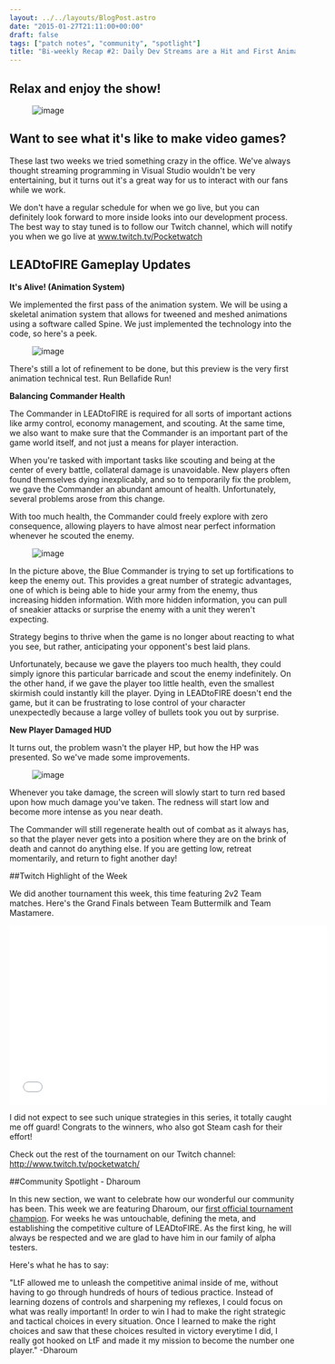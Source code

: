 ```yaml
---
layout: ../../layouts/BlogPost.astro
date: "2015-01-27T21:11:00+00:00"
draft: false
tags: ["patch notes", "community", "spotlight"]
title: "Bi-weekly Recap #2: Daily Dev Streams are a Hit and First Animations!"
---
```


## Relax and enjoy the show!

<figure data-orig-height="371" data-orig-width="250" data-orig-src="/assets/blog/img/2015-01-27-bi-weekly-recap-2-daily-dev-streams-are-a-hit-and-first-animations\221886ced8d5a7d585cf1eb5b6afdd31554e1e845f373991041b509e38227c9c.jpg"><img alt="image" src="/assets/blog/img/2015-01-27-bi-weekly-recap-2-daily-dev-streams-are-a-hit-and-first-animations\da98976ab9a4bbbfca57db6a47878fb2585f6ffc3f8694f236ef41b131955599.jpg" data-orig-height="371" data-orig-width="250" data-orig-src="/assets/blog/img/2015-01-27-bi-weekly-recap-2-daily-dev-streams-are-a-hit-and-first-animations\221886ced8d5a7d585cf1eb5b6afdd31554e1e845f373991041b509e38227c9c.jpg"></figure>

## Want to see what it's like to make video games?

These last two weeks we tried something crazy in the office. We've always thought streaming programming in Visual Studio wouldn't be very entertaining, but it turns out it's a great way for us to interact with our fans while we work.

We don't have a regular schedule for when we go live, but you can definitely look forward to more inside looks into our development process. The best way to stay tuned is to follow our Twitch channel, which will notify you when we go live at www.twitch.tv/Pocketwatch

## LEADtoFIRE Gameplay Updates

**It's Alive! (Animation System)**

We implemented the first pass of the animation system. We will be using a skeletal animation system that allows for tweened and meshed animations using a software called Spine. We just implemented the technology into the code, so here's a peek.

<figure data-orig-height="133" data-orig-width="125" data-orig-src="/assets/blog/img/2015-01-27-bi-weekly-recap-2-daily-dev-streams-are-a-hit-and-first-animations\295e1b64bda36202f937ebfc2b02280e11db4d06a3f2490b27c8dfeb385f3f9b.gif"><img alt="image" src="/assets/blog/img/2015-01-27-bi-weekly-recap-2-daily-dev-streams-are-a-hit-and-first-animations\2217fba4293c21e045f2a8e15e8da01e8f81b66abd1498a51449176d58df7d04.gif" data-orig-height="133" data-orig-width="125" data-orig-src="/assets/blog/img/2015-01-27-bi-weekly-recap-2-daily-dev-streams-are-a-hit-and-first-animations\295e1b64bda36202f937ebfc2b02280e11db4d06a3f2490b27c8dfeb385f3f9b.gif"></figure>

There's still a lot of refinement to be done, but this preview is the very first animation technical test. Run Bellafide Run!

**Balancing Commander Health**

The Commander in LEADtoFIRE is required for all sorts of important actions like army control, economy management, and scouting. At the same time, we also want to make sure that the <span>Commander</span> is an important part of the game world itself, and not just a means for player interaction.

When you're tasked with important tasks like scouting and being at the center of every battle, collateral damage is unavoidable. New players often found themselves dying inexplicably, and so to temporarily fix the problem, we gave the Commander an abundant amount of health. Unfortunately, several problems arose from this change.

With too much health, the Commander could freely explore with zero consequence, allowing players to have almost near perfect information whenever he scouted the enemy.

<figure class="tmblr-full" data-orig-height="358" data-orig-width="500" data-orig-src="/assets/blog/img/2015-01-27-bi-weekly-recap-2-daily-dev-streams-are-a-hit-and-first-animations\1d9fbfc715764b6105fdd2a0e4e6bac8b6dc1bd216df2cf77197b53ac205accf.png"><img alt="image" src="/assets/blog/img/2015-01-27-bi-weekly-recap-2-daily-dev-streams-are-a-hit-and-first-animations\9c66c12d79162d4e1950acd3e3ad5a5ce97205c7c1d6964f693c16b8d2779d59.png" data-orig-height="358" data-orig-width="500" data-orig-src="/assets/blog/img/2015-01-27-bi-weekly-recap-2-daily-dev-streams-are-a-hit-and-first-animations\1d9fbfc715764b6105fdd2a0e4e6bac8b6dc1bd216df2cf77197b53ac205accf.png"></figure>

In the picture above, the Blue Commander is trying to set up fortifications to keep the enemy out. This provides a great number of strategic advantages, one of which is being able to hide your army from the enemy, thus increasing hidden information. With more hidden information, you can pull of sneakier attacks or surprise the enemy with a unit they weren't expecting.

Strategy begins to thrive when the game is no longer about reacting to what you see, but rather, anticipating your opponent's best laid plans.

Unfortunately, because we gave the players too much health, they could simply ignore this particular barricade and scout the enemy indefinitely. On the other hand, if we gave the player too little health, even the smallest skirmish could instantly kill the player. Dying in LEADtoFIRE doesn't end the game, but it can be frustrating to lose control of your character unexpectedly because a large volley of bullets took you out by surprise.

**New Player Damaged HUD**

It turns out, the problem wasn't the player HP, but how the HP was presented. So we've made some improvements.

<figure class="tmblr-full" data-orig-height="280" data-orig-width="500" data-orig-src="/assets/blog/img/2015-01-27-bi-weekly-recap-2-daily-dev-streams-are-a-hit-and-first-animations\25d7050407d8f8d0895ae567984e8aa1362740f389c9dd6d225b08a124915980.png"><img alt="image" src="/assets/blog/img/2015-01-27-bi-weekly-recap-2-daily-dev-streams-are-a-hit-and-first-animations\b5a8017e4bd1e9f4058badf37ec34dd7b0b8262349471a0163deb1de0596d36c.png" data-orig-height="280" data-orig-width="500" data-orig-src="/assets/blog/img/2015-01-27-bi-weekly-recap-2-daily-dev-streams-are-a-hit-and-first-animations\25d7050407d8f8d0895ae567984e8aa1362740f389c9dd6d225b08a124915980.png"></figure>

Whenever you take damage, the screen will slowly start to turn red based upon how much damage you've taken. The redness will start low and become more intense as you near death.

The Commander will still regenerate health out of combat as it always has, so that the player never gets into a position where they are on the brink of death and cannot do anything else. If you are getting low, retreat momentarily, and return to fight another day!

##Twitch Highlight of the Week

We did another tournament this week, this time featuring 2v2 Team matches. Here's the Grand Finals between Team Buttermilk and Team Mastamere.

<div class="vid-box">
<iframe frameborder="0" height="315" src="//www.youtube.com/embed/qoI1jZ-dMFQ" width="560"></iframe>
</div>

I did not expect to see such unique strategies in this series, it totally caught me off guard! Congrats to the winners, who also got Steam cash for their effort!

Check out the rest of the tournament on our Twitch channel: <a href="http://www.twitch.tv/pocketwatch/">http://www.twitch.tv/pocketwatch/</a>

##Community Spotlight - Dharoum

In this new section, we want to celebrate how our wonderful our community has been. This week we are featuring Dharoum, our <a href="https://www.youtube.com/watch?v=P-CtF4uvMAk" target="_blank">first official tournament champion</a>. For weeks he was untouchable, defining the meta, and establishing the competitive culture of LEADtoFIRE. As the first king, he will always be respected and we are glad to have him in our family of alpha testers.

Here's what he has to say:

"LtF allowed me to unleash the competitive animal inside of me, without having to go through hundreds of hours of tedious practice. Instead of learning dozens of controls and sharpening my reflexes, I could focus on what was really important! In order to win I had to make the right strategic and tactical choices in every situation. Once I learned to make the right choices and saw that these choices resulted in victory everytime I did, I really got hooked on LtF and made it my mission to become the number one player." -Dharoum
